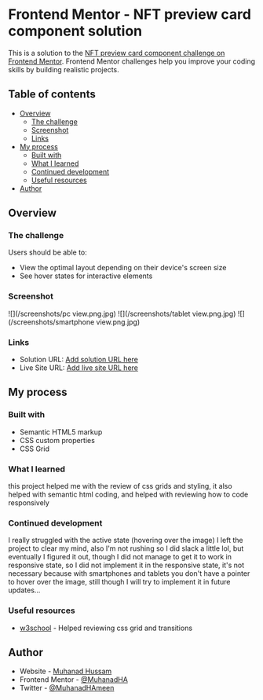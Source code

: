 # Frontend Mentor - NFT preview card component solution

This is a solution to the [NFT preview card component challenge on Frontend Mentor](https://www.frontendmentor.io/challenges/nft-preview-card-component-SbdUL_w0U). Frontend Mentor challenges help you improve your coding skills by building realistic projects. 

## Table of contents

- [Overview](#overview)
  - [The challenge](#the-challenge)
  - [Screenshot](#screenshot)
  - [Links](#links)
- [My process](#my-process)
  - [Built with](#built-with)
  - [What I learned](#what-i-learned)
  - [Continued development](#continued-development)
  - [Useful resources](#useful-resources)
- [Author](#author)



## Overview

### The challenge

Users should be able to:

- View the optimal layout depending on their device's screen size
- See hover states for interactive elements

### Screenshot

![](/screenshots/pc view.png.jpg)
![](/screenshots/tablet view.png.jpg)
![](/screenshots/smartphone view.png.jpg)


### Links

- Solution URL: [Add solution URL here](https://github.com/MuhanadHA/nft-preview-card-component-main)
- Live Site URL: [Add live site URL here](https://thirsty-knuth-deebdc.netlify.app/)

## My process

### Built with

- Semantic HTML5 markup
- CSS custom properties
- CSS Grid


### What I learned

this project helped me with the review of css grids and styling, it also helped with semantic html coding, and helped with reviewing how to code responsively


### Continued development

I really struggled with the active state (hovering over the image) I left the project to clear my mind, also I'm not rushing so I did slack a little lol, but eventually I figured it out, though I did not manage to get it to work in responsive state, so I did not implement it in the responsive state, it's not necessary because with smartphones and tablets you don't have a pointer to hover over the image, still though I will try to implement it in future updates...


### Useful resources

- [w3school](https://www.w3schools.com) - Helped reviewing css grid and transitions



## Author

- Website - [Muhanad Hussam](https://github.com/MuhanadHA)
- Frontend Mentor - [@MuhanadHA](https://www.frontendmentor.io/profile/MuhanadHA)
- Twitter - [@MuhanadHAmeen](https://twitter.com/MuhanadHAmeen)



